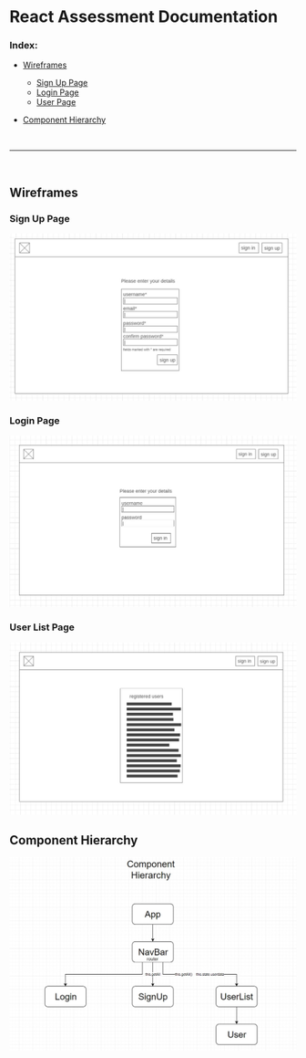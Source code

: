 # React Assessment Documentation

### Index:
* [Wireframes](#wireframes)
   * [Sign Up Page](#signup)
   * [Login Page](#login)
   * [User Page](#user)
   
* [Component Hierarchy](#hierarchy)

<br>
<hr>
<br>

<a name="wireframes"></a>
## Wireframes

<a name="signup"></a>
### Sign Up Page
![Sign Up Wireframe](documentation/sign-up-page.jpg)

<a name="login"></a>
### Login Page
![Login Wireframe](documentation/sign-in-page.jpg)

<a name="user"></a>
### User List Page
![Login Wireframe](documentation/user-list-page.jpg)

<a name="hierarchy"></a>
## Component Hierarchy
![Component Hierarchy](documentation/component-hierarchy.jpg)
